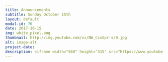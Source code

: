 ```yaml
---
title: Announcements
subtitle: Sunday October 15th
layout: default
modal-id: 70
date: 2017-10-15
img: white_pixel.png
thumbnail: http://img.youtube.com/vi/NW_CcxSpr-s/0.jpg
alt: image-alt
project-date:
description: <iframe width="560" height="315" src="https://www.youtube.com/embed/NW_CcxSpr-s" frameborder="0" allowfullscreen></iframe>
---
```

